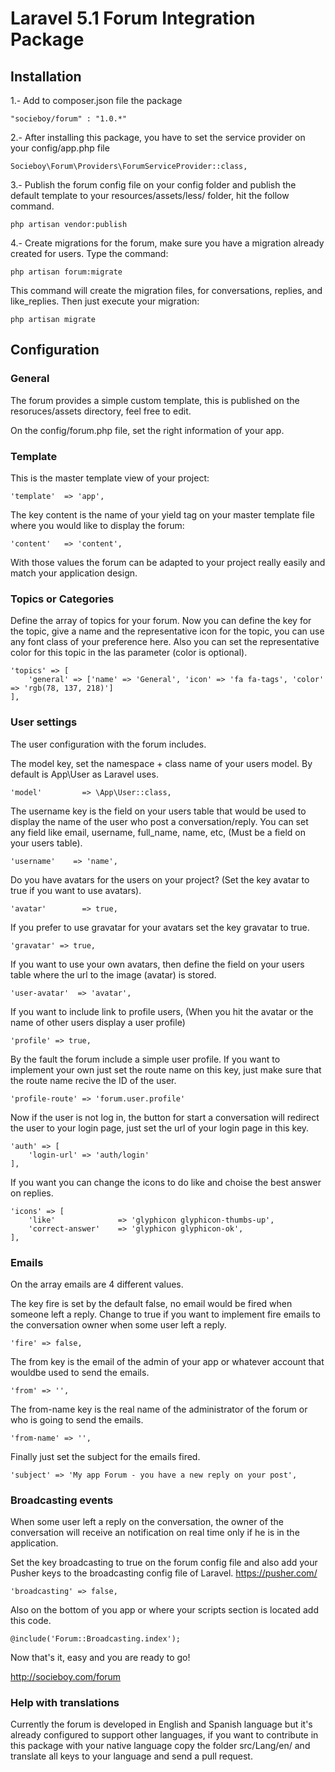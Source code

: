 # Laravel 5.1 Forum Integration Package

## Installation

1.- Add to composer.json file the package
```
"socieboy/forum" : "1.0.*"
```

2.- After installing this package, you have to set the service provider on your config/app.php file
```
Socieboy\Forum\Providers\ForumServiceProvider::class,
```

3.- Publish the forum config file on your config folder and publish the default template to your resources/assets/less/ folder, hit the follow command.
```
php artisan vendor:publish
```

4.- Create migrations for the forum, make sure you have a migration already created for users. Type the command:
```
php artisan forum:migrate
```
This command will create the migration files, for conversations, replies, and like_replies. Then just execute your migration:
```
php artisan migrate
```

## Configuration

### General

The forum provides a simple custom template, this is published on the resoruces/assets directory, feel free to edit.

On the config/forum.php file, set the right information of your app.

### Template

This is the master template view of your project:
```
'template'  => 'app',
```

The key content is the name of your yield tag on your master template file where you would like to display the forum:
```
'content'   => 'content',
```

With those values the forum can be adapted to your project really easily and match your application design.


### Topics or Categories

Define the array of topics for your forum.
Now you can define the key for the topic, give a name and the representative icon for the topic, you can use any font class of your preference here.
Also you can set the representative color for this topic in the las parameter (color is optional).
```
'topics' => [
    'general' => ['name' => 'General', 'icon' => 'fa fa-tags', 'color' => 'rgb(78, 137, 218)']
],
```

### User settings

The user configuration with the forum includes.

The model key, set the namespace + class name of your users model. By default is App\User as Laravel uses.
```
'model'         => \App\User::class,
```

The username key is the field on your users table that would be used to display the name of the user who post a conversation/reply. You can set any field like email, username, full_name, name, etc, (Must be a field on your users table).
```
'username'    => 'name',
```

Do you have avatars for the users on your project? (Set the key avatar to true if you want to use avatars).
```
'avatar'        => true,
```

If you prefer to use gravatar for your avatars set the key gravatar to true.
```
'gravatar' => true,
```

If you want to use your own avatars, then define the field on your users table where the url to the image (avatar) is stored.
```
'user-avatar'  => 'avatar',
```

If you want to include link to profile users, (When you hit the avatar or the name of other users display a user profile)
```
'profile' => true,
```

By the fault the forum include a simple user profile. If you want to implement your own just set the route name on this key, just make sure that the route name recive the ID of the user.
```
'profile-route' => 'forum.user.profile'
```

Now if the user is not log in, the button for start a conversation will redirect the user to your login page, just set the url of your login page in this key. 
```
'auth' => [
    'login-url' => 'auth/login'
],
```

If you want you can change the icons to do like and choise the best answer on replies.
```
'icons' => [
    'like'              => 'glyphicon glyphicon-thumbs-up',
    'correct-answer'    => 'glyphicon glyphicon-ok',
],
```

### Emails

On the array emails are 4 different values.

The key fire is set by the default false, no email would be fired when someone left a reply. Change to true if you want to implement fire emails to the conversation owner when some user left a reply.
```
'fire' => false,
```

The from key is the email of the admin of your app or whatever account that wouldbe used to send the emails.
```
'from' => '',
```

The from-name key is the real name of the administrator of the forum or who is going to send the emails.
```
'from-name' => '',
```

Finally just set the subject for the emails fired.
```
'subject' => 'My app Forum - you have a new reply on your post',
```


### Broadcasting events

When some user left a reply on the conversation, the owner of the conversation will receive an notification on real time only if he is in the application.

Set the key broadcasting to true on the forum config file and also add your Pusher keys to the broadcasting config file of Laravel.
https://pusher.com/
```
'broadcasting' => false,
```

Also on the bottom of you app or where your scripts section is located add this code.
```
@include('Forum::Broadcasting.index');
```

Now that's it, easy and you are ready to go!

http://socieboy.com/forum


### Help with translations

Currently the forum is developed in English and Spanish language but it's already configured to support other languages, if you want to contribute in this package with your native language copy the folder
src/Lang/en/ and translate all keys to your language and send a pull request.